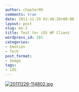 ```yaml
---
author: chapter09
comments: true
date: 2011-12-29 03:48:28+00:00
layout: post
slug: me-2
title: Test for iOS WP Client
wordpress_id: 281
categories:
- Emotion
- Tech
post_format:
- Image
tags:
- iOS
---
```


<!-- more -->

[![20111229-114802.jpg](http://haow.ca/wp-content/uploads/2011/12/20111229-114802.jpg)](http://haow.ca/wp-content/uploads/2011/12/20111229-114802.jpg)
